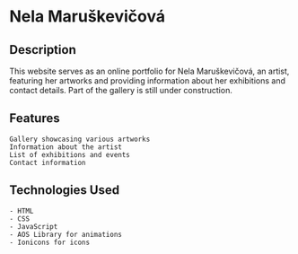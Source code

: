 # Nela Maruškevičová

## Description

This website serves as an online portfolio for Nela Maruškevičová, an artist, featuring her artworks and providing information about her exhibitions and contact details. Part of the gallery is still under construction.

## Features

    Gallery showcasing various artworks
    Information about the artist
    List of exhibitions and events
    Contact information

## Technologies Used

    - HTML
    - CSS
    - JavaScript
    - AOS Library for animations
    - Ionicons for icons

